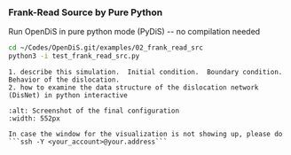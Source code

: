 ### Frank-Read Source by Pure Python
Run OpenDiS in pure python mode (PyDiS) -- no compilation needed

```bash
cd ~/Codes/OpenDiS.git/examples/02_frank_read_src
python3 -i test_frank_read_src.py
```

```{important}
1. describe this simulation.  Initial condition.  Boundary condition.  Behavior of the dislocation.
2. how to examine the data structure of the dislocation network (DisNet) in python interactive
```

```{figure} frank_read_schematic.png
:alt: Screenshot of the final configuration
:width: 552px
```

```{hint}
In case the window for the visualization is not showing up, please do ```ssh -Y <your_account>@your.address```
```
